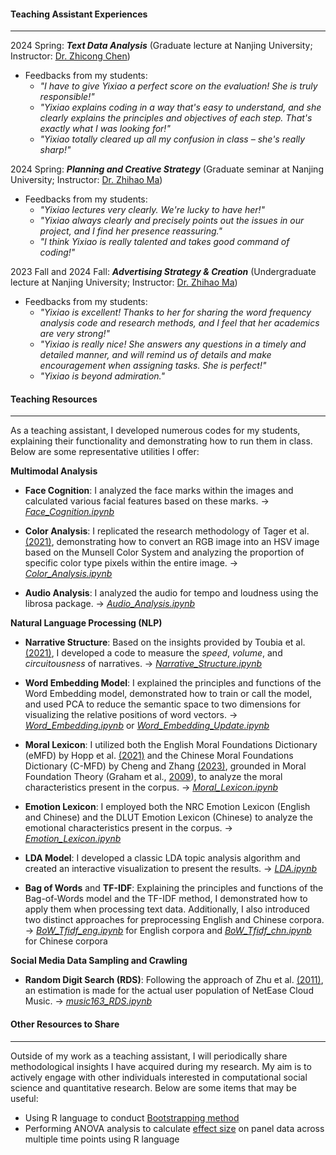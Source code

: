 #### **Teaching Assistant Experiences**

---

2024 Spring: **_Text Data Analysis_** (Graduate lecture at Nanjing University; Instructor: [Dr. Zhicong Chen](https://zhicongchen.github.io/))

- Feedbacks from my students:
  - _"I have to give Yixiao a perfect score on the evaluation! She is truly responsible!"_
  - _"Yixiao explains coding in a way that's easy to understand, and she clearly explains the principles and objectives of each step. That's exactly what I was looking for!"_
  - _"Yixiao totally cleared up all my confusion in class – she's really sharp!"_

2024 Spring: **_Planning and Creative Strategy_** (Graduate seminar at Nanjing University; Instructor: [Dr. Zhihao Ma](https://www.researchgate.net/profile/Zhihao-Ma-2))

- Feedbacks from my students:
  - _"Yixiao lectures very clearly. We're lucky to have her!"_
  - _"Yixiao always clearly and precisely points out the issues in our project, and I find her presence reassuring."_
  - _"I think Yixiao is really talented and takes good command of coding!"_

2023 Fall and 2024 Fall: **_Advertising Strategy & Creation_** (Undergraduate lecture at Nanjing University; Instructor: [Dr. Zhihao Ma](https://www.researchgate.net/profile/Zhihao-Ma-2))

- Feedbacks from my students:
  - _"Yixiao is excellent! Thanks to her for sharing the word frequency analysis code and research methods, and I feel that her academics are very strong!"_
  - _"Yixiao is really nice! She answers any questions in a timely and detailed manner, and will remind us of details and make encouragement 
 when assigning tasks. She is perfect!"_
  - _"Yixiao is beyond admiration."_


#### **Teaching Resources**

---

As a teaching assistant, I developed numerous codes for my students, explaining their functionality and demonstrating how to run them in class. Below are some representative utilities I offer:

**Multimodal Analysis**

- **Face Cognition**: I analyzed the face marks within the images and calculated various facial features based on these marks. -> [_Face_Cognition.ipynb_](https://github.com/sun-yixiao/teaching/blob/main/Face_Cognition.ipynb)

- **Color Analysis**: I replicated the research methodology of Tager et al. [(2021)](https://doi.org/10.1002/col.22638), demonstrating how to convert an RGB image into an HSV image based on the Munsell Color System and analyzing the proportion of specific color type pixels within the entire image. -> [_Color_Analysis.ipynb_](https://github.com/sun-yixiao/teaching/blob/main/Color_Analysis.ipynb)

- **Audio Analysis**: I analyzed the audio for tempo and loudness using the librosa package. -> [_Audio_Analysis.ipynb_](https://github.com/sun-yixiao/teaching/blob/main/Audio_Analysis.ipynb)

**Natural Language Processing (NLP)**

- **Narrative Structure**: Based on the insights provided by Toubia et al. [(2021)](https://doi.org/10.1073/pnas.2011695118), I developed a code to measure the _speed_, _volume_, and _circuitousness_ of narratives. -> [_Narrative_Structure.ipynb_](https://github.com/sun-yixiao/teaching/blob/main/Narrative_Structure.ipynb)

- **Word Embedding Model**: I explained the principles and functions of the Word Embedding model, demonstrated how to train or call the model, and used PCA to reduce the semantic space to two dimensions for visualizing the relative positions of word vectors. -> [_Word_Embedding.ipynb_](https://github.com/sun-yixiao/teaching/blob/main/Word_Embedding.ipynb) or [_Word_Embedding_Update.ipynb_](https://github.com/sun-yixiao/teaching/blob/main/Word_Embeeding_Update.ipynb)

- **Moral Lexicon**: I utilized both the English Moral Foundations Dictionary (eMFD) by Hopp et al. [(2021)](https://doi.org/10.3758/s13428-020-01433-0) and the Chinese Moral Foundations Dictionary (C-MFD) by Cheng and Zhang [(2023)](https://doi.org/10.5117/CCR2023.2.10.CHEN), grounded in Moral Foundation Theory (Graham et al., [2009](https://doi.org/10.1037/a0015141)), to analyze the moral characteristics present in the corpus. -> [_Moral_Lexicon.ipynb_](https://github.com/sun-yixiao/teaching/blob/main/Moral_Lexicon.ipynb)

- **Emotion Lexicon**: I employed both the NRC Emotion Lexicon (English and Chinese) and the DLUT Emotion Lexicon (Chinese) to analyze the emotional characteristics present in the corpus. -> [_Emotion_Lexicon.ipynb_](https://github.com/sun-yixiao/teaching/blob/main/Emotion_Lexicon.ipynb)

- **LDA Model**: I developed a classic LDA topic analysis algorithm and created an interactive visualization to present the results. -> [_LDA.ipynb_](https://github.com/sun-yixiao/teaching/blob/main/LDA.ipynb)

- **Bag of Words** and **TF-IDF**: Explaining the principles and functions of the Bag-of-Words model and the TF-IDF method, I demonstrated how to apply them when processing text data. Additionally, I also introduced two distinct approaches for preprocessing English and Chinese corpora. -> [_BoW_Tfidf_eng.ipynb_](https://github.com/sun-yixiao/teaching/blob/main/BoW_Tfidf_eng.ipynb) for English corpora and [_BoW_Tfidf_chn.ipynb_](https://github.com/sun-yixiao/teaching/blob/main/BoW_Tfidf_chn.ipynb) for Chinese corpora

**Social Media Data Sampling and Crawling**

- **Random Digit Search (RDS)**: Following the approach of Zhu et al. [(2011)](https://doi.org/10.1177/0894439310382512), an estimation is made for the actual user population of NetEase Cloud Music. -> [_music163_RDS.ipynb_](https://github.com/sun-yixiao/teaching/blob/main/music163_RDS.ipynb)


#### **Other Resources to Share**

---

Outside of my work as a teaching assistant, I will periodically share methodological insights I have acquired during my research. My aim is to actively engage with other individuals interested in computational social science and quantitative research. Below are some items that may be useful:

- Using R language to conduct [Bootstrapping method](https://github.com/sun-yixiao/teaching/discussions/2)
- Performing ANOVA analysis to calculate [effect size](https://github.com/sun-yixiao/teaching/discussions/3) on panel data across multiple time points using R language
